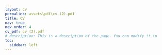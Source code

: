 ```yaml
---
layout: cv
permalink: assets\pdf\cv (2).pdf
title: CV
nav: true
nav_order: 4
cv_pdf: cv (2).pdf
# description: This is a description of the page. You can modify it in '_pages/cv.md'. You can also change or remove the top pdf download button.
toc:
  sidebar: left
---
```

